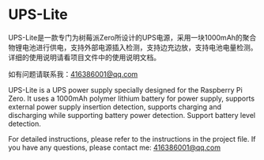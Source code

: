 # UPS-Lite
UPS-Lite是一款专门为树莓派Zero所设计的UPS电源，采用一块1000mAh的聚合物锂电池进行供电，支持外部电源插入检测，支持边充边放，支持电池电量检测。详细的使用说明请看项目文件中的使用说明文档。

如有问题请联系我：416386001@qq.com



UPS-Lite is a UPS power supply specially designed for the Raspberry Pi Zero. It uses a 1000mAh polymer lithium battery for power supply, supports external power supply insertion detection, supports charging and discharging while supporting battery power detection. Support battery level detection.
 
For detailed instructions, please refer to the instructions in the project file. If you have any questions, please contact me: 416386001@qq.com
